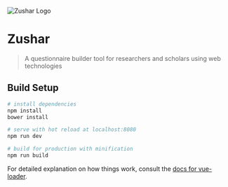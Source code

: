 ![Zushar Logo](https://github.com/shevigroup/zushar/blob/NormalTextInput/static/zushar_3.png)
# Zushar

> A questionnaire builder tool for researchers and scholars using web technologies

## Build Setup

``` bash
# install dependencies
npm install
bower install

# serve with hot reload at localhost:8080
npm run dev

# build for production with minification
npm run build
```

For detailed explanation on how things work, consult the [docs for vue-loader](http://vuejs.github.io/vue-loader).
